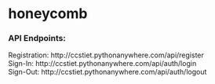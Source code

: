 # honeycomb

<h3>API Endpoints: </h3>
Registration: http://ccstiet.pythonanywhere.com/api/register <br>
Sign-In:      http://ccstiet.pythonanywhere.com/api/auth/login <br>
Sign-Out:     http://ccstiet.pythonanywhere.com/api/auth/logout <br>
